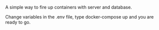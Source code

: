 A simple way to fire up containers with server and database.

Change variables in the .env file, type docker-compose up and you are ready to go.
